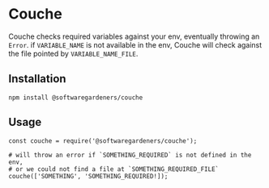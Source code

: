 Couche
======

Couche checks required variables against your env, eventually throwing an `Error`.
if `VARIABLE_NAME` is not available in the env, Couche will check against the file pointed by `VARIABLE_NAME_FILE`.

Installation
------------

```
npm install @softwaregardeners/couche
```

Usage
-----

```
const couche = require('@softwaregardeners/couche');

# will throw an error if `SOMETHING_REQUIRED` is not defined in the env,
# or we could not find a file at `SOMETHING_REQUIRED_FILE`
couche(['SOMETHING', 'SOMETHING_REQUIRED!]);
```
